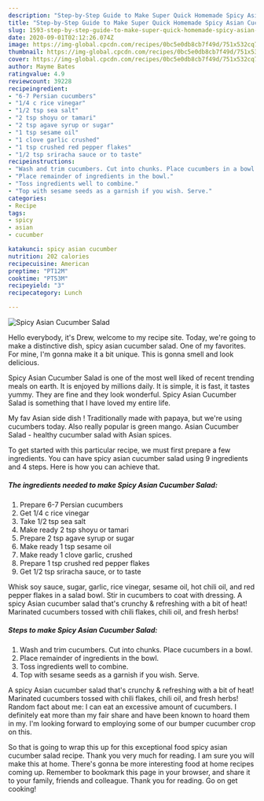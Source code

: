 ```yaml
---
description: "Step-by-Step Guide to Make Super Quick Homemade Spicy Asian Cucumber Salad"
title: "Step-by-Step Guide to Make Super Quick Homemade Spicy Asian Cucumber Salad"
slug: 1593-step-by-step-guide-to-make-super-quick-homemade-spicy-asian-cucumber-salad
date: 2020-09-01T02:12:26.074Z
image: https://img-global.cpcdn.com/recipes/0bc5e0db8cb7f49d/751x532cq70/spicy-asian-cucumber-salad-recipe-main-photo.jpg
thumbnail: https://img-global.cpcdn.com/recipes/0bc5e0db8cb7f49d/751x532cq70/spicy-asian-cucumber-salad-recipe-main-photo.jpg
cover: https://img-global.cpcdn.com/recipes/0bc5e0db8cb7f49d/751x532cq70/spicy-asian-cucumber-salad-recipe-main-photo.jpg
author: Mayme Bates
ratingvalue: 4.9
reviewcount: 39228
recipeingredient:
- "6-7 Persian cucumbers"
- "1/4 c rice vinegar"
- "1/2 tsp sea salt"
- "2 tsp shoyu or tamari"
- "2 tsp agave syrup or sugar"
- "1 tsp sesame oil"
- "1 clove garlic crushed"
- "1 tsp crushed red pepper flakes"
- "1/2 tsp sriracha sauce or to taste"
recipeinstructions:
- "Wash and trim cucumbers. Cut into chunks. Place cucumbers in a bowl."
- "Place remainder of ingredients in the bowl."
- "Toss ingredients well to combine."
- "Top with sesame seeds as a garnish if you wish. Serve."
categories:
- Recipe
tags:
- spicy
- asian
- cucumber

katakunci: spicy asian cucumber 
nutrition: 202 calories
recipecuisine: American
preptime: "PT12M"
cooktime: "PT53M"
recipeyield: "3"
recipecategory: Lunch

---
```



![Spicy Asian Cucumber Salad](https://img-global.cpcdn.com/recipes/0bc5e0db8cb7f49d/751x532cq70/spicy-asian-cucumber-salad-recipe-main-photo.jpg)

Hello everybody, it's Drew, welcome to my recipe site. Today, we're going to make a distinctive dish, spicy asian cucumber salad. One of my favorites. For mine, I'm gonna make it a bit unique. This is gonna smell and look delicious.

Spicy Asian Cucumber Salad is one of the most well liked of recent trending meals on earth. It is enjoyed by millions daily. It is simple, it is fast, it tastes yummy. They are fine and they look wonderful. Spicy Asian Cucumber Salad is something that I have loved my entire life.

My fav Asian side dish ! Traditionally made with papaya, but we&#39;re using cucumbers today. Also really popular is green mango. Asian Cucumber Salad - healthy cucumber salad with Asian spices.


To get started with this particular recipe, we must first prepare a few ingredients. You can have spicy asian cucumber salad using 9 ingredients and 4 steps. Here is how you can achieve that.

<!--inarticleads1-->

##### The ingredients needed to make Spicy Asian Cucumber Salad:

1. Prepare 6-7 Persian cucumbers
1. Get 1/4 c rice vinegar
1. Take 1/2 tsp sea salt
1. Make ready 2 tsp shoyu or tamari
1. Prepare 2 tsp agave syrup or sugar
1. Make ready 1 tsp sesame oil
1. Make ready 1 clove garlic, crushed
1. Prepare 1 tsp crushed red pepper flakes
1. Get 1/2 tsp sriracha sauce, or to taste


Whisk soy sauce, sugar, garlic, rice vinegar, sesame oil, hot chili oil, and red pepper flakes in a salad bowl. Stir in cucumbers to coat with dressing. A spicy Asian cucumber salad that&#39;s crunchy &amp; refreshing with a bit of heat! Marinated cucumbers tossed with chili flakes, chili oil, and fresh herbs! 

<!--inarticleads2-->

##### Steps to make Spicy Asian Cucumber Salad:

1. Wash and trim cucumbers. Cut into chunks. Place cucumbers in a bowl.
1. Place remainder of ingredients in the bowl.
1. Toss ingredients well to combine.
1. Top with sesame seeds as a garnish if you wish. Serve.


A spicy Asian cucumber salad that&#39;s crunchy &amp; refreshing with a bit of heat! Marinated cucumbers tossed with chili flakes, chili oil, and fresh herbs! Random fact about me: I can eat an excessive amount of cucumbers. I definitely eat more than my fair share and have been known to hoard them in my. I&#39;m looking forward to employing some of our bumper cucumber crop on this. 

So that is going to wrap this up for this exceptional food spicy asian cucumber salad recipe. Thank you very much for reading. I am sure you will make this at home. There's gonna be more interesting food at home recipes coming up. Remember to bookmark this page in your browser, and share it to your family, friends and colleague. Thank you for reading. Go on get cooking!
